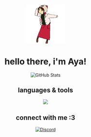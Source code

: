 <p style="text-align: center;">
  <img src="meow.gif" alt="Banner" width="130" height="auto">
</p>

<h1 style="font-weight: bold; text-align: center;">hello there, i'm Aya!</h1>

<p style="text-align: center;">
  <img src="https://github-readme-stats.vercel.app/api?username=ayahbash&theme=gotham&hide_border=true&include_all_commits=true&count_private=true" alt="GitHub Stats">
</p>

<h2 style="font-weight: bold; text-align: center;">languages & tools</h2>

<p style="text-align: center;">
  <a href="https://skillicons.dev">
    <img src="https://skillicons.dev/icons?i=c,py,bash,latex,linux,debian,vscodium,ps,ai,notion&perline=5" />
  </a>
</p>

<h2 style="font-weight: bold; text-align: center;">connect with me :3</h2>

<p style="text-align: center;">
  <a href="http://discordapp.com/users/1160606744037314620" target="_blank">
    <img src="https://skillicons.dev/icons?i=discord" alt="Discord" />
  </a>
</p>
